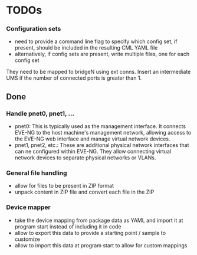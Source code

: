 # TODOs

### Configuration sets
- need to provide a command line flag to specify which config set, if present, should be included in the resulting CML YAML file
- alternatively, if config sets are present, write multiple files, one for each config set

They need to be mapped to bridgeN using ext conns.  Insert an intermediate UMS if the number of connected ports is greater than 1.

## Done

### Handle pnet0, pnet1, ...

- pnet0: This is typically used as the management interface. It connects EVE-NG to the host machine's management network, allowing access to the EVE-NG web interface and manage virtual network devices.
- pnet1, pnet2, etc.: These are additional physical network interfaces that can ne configured within EVE-NG. They allow connecting virtual network devices to separate physical networks or VLANs.

### General file handling
- allow for files to be present in ZIP format
- unpack content in ZIP file and convert each file in the ZIP

### Device mapper
- take the device mapping from package data as YAML and import it at program start instead of including it in code
- allow to export this data to provide a starting point / sample to customize
- allow to import this data at program start to allow for custom mappings

